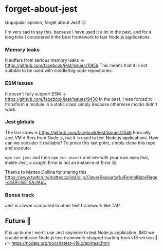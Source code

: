 # forget-about-jest

Unpopular opinion, forget about Jest! 😔

I'm very sad to say this, because I have used it a lot in the past, and for a long time I considered it the best framework to test Node.js applications.

### Memory leaks
It suffers from serious memory leaks -> https://github.com/facebook/jest/issues/11956
This means that it is not suitable to be used with middle/big code repositories.

### ESM issues
It doesn't fully support ESM -> https://github.com/facebook/jest/issues/9430
In the past, I was forced to transform a module in a static class simply because otherwise mocks didn't work.

### Jest globals
The last straw is https://github.com/facebook/jest/issues/2549
Basically Jest VM differs from Node.js, but it is used to test Node.js applications. How can we consider it realiable?
To prove this last point, simply clone this repo and execute:

`npm run jest`
and then
`npm run assert` and see with your own eyes that, inside Jest, a caught Error is not an instance of Error 😵.

Thanks to Matteo Collina for sharing this https://www.twitch.tv/matteocollina/clip/CleverResourcefulFennelBabyRage-oGUFchiE1SAJIApU

### Bonus track
Jest is slower compared to other test framework like TAP.

## Future 🤔

If is up to me I won't use Jest anymore to test Node.js application. IMO we should embrace Node.js test framework shipped starting from v18 version 🚀
👉 https://nodejs.org/docs/latest-v18.x/api/test.html